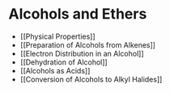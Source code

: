 # Alcohols and Ethers
- [[Physical Properties]]
- [[Preparation of Alcohols from Alkenes]]
- [[Electron Distribution in an Alcohol]]
- [[Dehydration of Alcohol]]
- [[Alcohols as Acids]]
- [[Conversion of Alcohols to Alkyl Halides]]